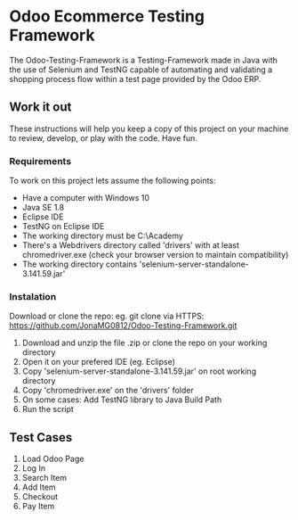 # Odoo Ecommerce Testing Framework 
The Odoo-Testing-Framework is a Testing-Framework made in Java with the use of Selenium and TestNG capable of automating and validating a shopping process flow within a test page provided by the Odoo ERP.

## Work it out
These instructions will help you keep a copy of this project on your machine to review, develop, or play with the code. Have fun. 

### Requirements
To work on this project lets assume the following points:

- Have a computer with Windows 10
- Java SE 1.8
- Eclipse IDE
- TestNG on Eclipse IDE
- The working directory must be C:\Academy
- There's a Webdrivers directory called 'drivers' with at least chromedriver.exe (check your browser version to maintain compatibility)
- The working directory contains 'selenium-server-standalone-3.141.59.jar'

### Instalation

Download or clone the repo: eg. git clone via HTTPS: https://github.com/JonaMG0812/Odoo-Testing-Framework.git

   1) Download and unzip the file .zip or clone the repo on your working directory
   2) Open it on your prefered IDE (eg. Eclipse)
   3) Copy 'selenium-server-standalone-3.141.59.jar' on root working directory
   4) Copy 'chromedriver.exe' on the 'drivers' folder
   5) On some cases: Add TestNG library to Java Build Path
   7) Run the script

## Test Cases

   1) Load Odoo Page
   2) Log In
   3) Search Item
   4) Add Item
   5) Checkout
   6) Pay Item
